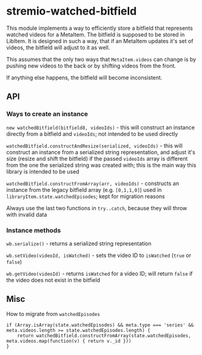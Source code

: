 # stremio-watched-bitfield

This module implements a way to efficiently store a bitfield that represents watched videos for a MetaItem. The bitfield is supposed to be stored in LibItem. It is designed in such a way, that if an MetaItem updates it's set of videos, the bitfield will adjust to it as well.

This assumes that the only two ways that `MetaItem.videos` can change is by pushing new videos to the back or by shifting videos from the front.

If anything else happens, the bitfield will become inconsistent.


## API

### Ways to create an instance

`new watchedBitfield(bitfield8, videoIds)` - this will construct an instance directly from a bitfield and `videoIds`; not intended to be used directly

`watchedBitfield.constructAndResize(serialized, videoIds)` - this will construct an instance from a serialized string representation, and adjust it's size (resize and shift the bitfield) if the passed `videoIds` array is different from the one the serialized string was created with; this is the main way this library is intended to be used

`watchedBitfield.constructFromArray(arr, videoIds)` - constructs an instance from the legacy bitfield array (e.g. `[0,1,1,0]`) used in `libraryItem.state.watchedEpisodes`; kept for migration reasons

Always use the last two functions in `try..catch`, because they will throw with invalid data


### Instance methods

`wb.serialize()` - returns a serialized string representation

`wb.setVideo(videoId, isWatched)` - sets the video ID to `isWatched` (`true` or `false`)

`wb.getVideo(videoId)` - returns `isWatched` for a video ID; will return `false` if the video does not exist in the bitfield

## Misc

How to migrate from `watchedEpisodes`

```
if (Array.isArray(state.watchedEpisodes) && meta.type === 'series' && meta.videos.length >= state.watchedEpisodes.length) {
	return watchedBitfield.constructFromArray(state.watchedEpisodes, meta.videos.map(function(v) { return v._id }))
}
```
